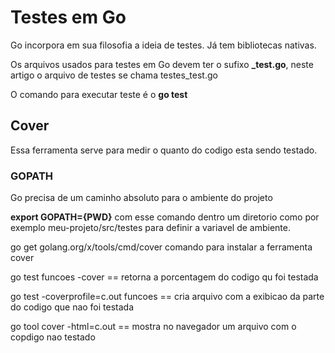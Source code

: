 <h1>Testes em Go </h1>
<p>Go incorpora em sua filosofia a ideia de testes. Já tem bibliotecas nativas.</p>
<p>Os arquivos usados para testes em Go devem ter o sufixo <strong>_test.go</strong>, neste artigo o arquivo de testes se chama testes_test.go</p>
<p>O comando para executar teste é o <strong>go test</strong></p>
<h2>Cover</h2>
<p>Essa ferramenta serve para medir o quanto do codigo esta sendo testado. </p>
<h3>GOPATH</h3>
<p>Go precisa de um caminho absoluto para o ambiente do projeto</p>
<p><strong>export GOPATH={PWD}</strong> com esse comando dentro um diretorio como por exemplo meu-projeto/src/testes para definir a variavel de ambiente.</p>
<p>go get golang.org/x/tools/cmd/cover comando para instalar a ferramenta cover</p>
<p>go test funcoes -cover == retorna a porcentagem do codigo qu foi testada</p>
<p>go test -coverprofile=c.out funcoes == cria arquivo com a exibicao da parte do codigo que nao foi testada</p>
<p>go tool cover -html=c.out == mostra no navegador um arquivo com o copdigo nao testado</p>



